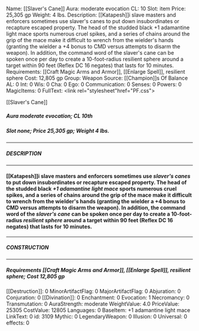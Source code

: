 Name: [[Slaver's Cane]]
Aura: moderate evocation
CL: 10
Slot: item
Price: 25,305 gp
Weight: 4 lbs.
Description: [[Katapesh]]i slave masters and enforcers sometimes use slaver's canes to put down insubordinates or recapture escaped property. The head of the studded black +1 adamantine light mace sports numerous cruel spikes, and a series of chains around the grip of the mace make it difficult to wrench from the wielder's hands (granting the wielder a +4 bonus to CMD versus attempts to disarm the weapon). In addition, the command word of the slaver's cane can be spoken once per day to create a 10-foot-radius resilient sphere around a target within 90 feet (Reflex DC 16 negates) that lasts for 10 minutes.
Requirements: [[Craft Magic Arms and Armor]], [[Enlarge Spell]], resilient sphere
Cost: 12,805 gp
Group: Weapon
Source: [[Champion]]s Of Balance
AL: 0
Int: 0
Wis: 0
Cha: 0
Ego: 0
Communication: 0
Senses: 0
Powers: 0
MagicItems: 0
FullText: <link rel="stylesheet"href="PF.css"><div class="heading"><p class="alignleft">[[Slaver's Cane]]</p><div style="clear: both;"></div></div><div><h5><b>Aura </b>moderate evocation; <b>CL </b>10th</h5><h5><b>Slot </b>none; <b>Price </b>25,305 gp; <b>Weight </b>4 lbs.</h5></div><hr/><div><h5><b>DESCRIPTION</b></h5></div><hr/><div><h4><p>[[Katapesh]]i slave masters and enforcers sometimes use <i><i>slaver's cane</i>s</i> to put down insubordinates or recapture escaped property. The head of the studded black <i>+1 adamantine light mace</i> sports numerous cruel spikes, and a series of chains around the grip of the mace make it difficult to wrench from the wielder's hands (granting the wielder a +4 bonus to CMD versus attempts to disarm the weapon). In addition, the command word of the <i>slaver's cane</i> can be spoken once per day to create a 10-foot-radius <i>resilient sphere</i> around a target within 90 feet (Reflex DC 16 negates) that lasts for 10 minutes.</p></h4></div><hr/><div><h5><b>CONSTRUCTION</b></h5></div><hr/><div><h5><b>Requirements </b>[[Craft Magic Arms and Armor]], [[Enlarge Spell]], <i>resilient sphere</i>; <b>Cost </b>12,805 gp</h5></div>
[[Destruction]]: 0
MinorArtifactFlag: 0
MajorArtifactFlag: 0
Abjuration: 0
Conjuration: 0
[[Divination]]: 0
Enchantment: 0
Evocation: 1
Necromancy: 0
Transmutation: 0
AuraStrength: moderate
WeightValue: 4.0
PriceValue: 25305
CostValue: 12805
Languages: 0
BaseItem: +1 adamantine light mace
LinkText: 0
id: 3109
Mythic: 0
LegendaryWeapon: 0
Illusion: 0
Universal: 0
effects: 0
